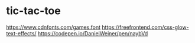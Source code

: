# tic-tac-toe

https://www.cdnfonts.com/games.font
https://freefrontend.com/css-glow-text-effects/
https://codepen.io/DanielWeiner/pen/naybVd